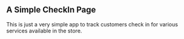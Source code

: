 ## A Simple CheckIn Page

This is just a very simple app to track customers check in for various services available in the store. 